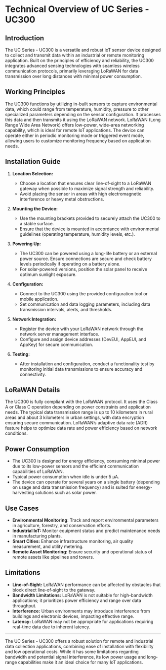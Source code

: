 # Technical Overview of UC Series - UC300

## Introduction
The UC Series - UC300 is a versatile and robust IoT sensor device designed to collect and transmit data within an industrial or remote monitoring application. Built on the principles of efficiency and reliability, the UC300 integrates advanced sensing technologies with seamless wireless communication protocols, primarily leveraging LoRaWAN for data transmission over long distances with minimal power consumption.

## Working Principles
The UC300 functions by utilizing in-built sensors to capture environmental data, which could range from temperature, humidity, pressure to other specialized parameters depending on the sensor configuration. It processes this data and then transmits it using the LoRaWAN network. LoRaWAN (Long Range Wide Area Network) offers low-power, wide-area networking capability, which is ideal for remote IoT applications. The device can operate either in periodic monitoring mode or triggered event mode, allowing users to customize monitoring frequency based on application needs.

## Installation Guide

1. **Location Selection:**
   - Choose a location that ensures clear line-of-sight to a LoRaWAN gateway when possible to maximize signal strength and reliability.
   - Avoid placing the sensor in areas with high electromagnetic interference or heavy metal obstructions.

2. **Mounting the Device:**
   - Use the mounting brackets provided to securely attach the UC300 to a stable surface.
   - Ensure that the device is mounted in accordance with environmental guidelines (operating temperature, humidity levels, etc.).

3. **Powering Up:**
   - The UC300 can be powered using a long-life battery or an external power source. Ensure connections are secure and check battery levels periodically if operating on a battery alone.
   - For solar-powered versions, position the solar panel to receive optimum sunlight exposure.

4. **Configuration:**
   - Connect to the UC300 using the provided configuration tool or mobile application.
   - Set communication and data logging parameters, including data transmission intervals, alerts, and thresholds.

5. **Network Integration:**
   - Register the device with your LoRaWAN network through the network server management interface.
   - Configure and assign device addresses (DevEUI, AppEUI, and AppKey) for secure communication.

6. **Testing:**
   - After installation and configuration, conduct a functionality test by monitoring initial data transmissions to ensure accuracy and connectivity.

## LoRaWAN Details
The UC300 is fully compliant with the LoRaWAN protocol. It uses the Class A or Class C operation depending on power constraints and application needs. The typical data transmission range is up to 10 kilometers in rural areas and about 3 kilometers in urban settings, with data encryption ensuring secure communication. LoRaWAN’s adaptive data rate (ADR) feature helps to optimize data rate and power efficiency based on network conditions.

## Power Consumption
- The UC300 is designed for energy efficiency, consuming minimal power due to its low-power sensors and the efficient communication capabilities of LoRaWAN.
- Typical power consumption when idle is under 5 µA.
- The device can operate for several years on a single battery (depending on usage and data transmission frequency) and is suited for energy-harvesting solutions such as solar power.

## Use Cases
- **Environmental Monitoring:** Track and report environmental parameters in agriculture, forestry, and conservation efforts.
- **Industrial IoT:** Monitor equipment status and predict maintenance needs in manufacturing plants.
- **Smart Cities:** Enhance infrastructure monitoring, air quality measurement, and utility metering.
- **Remote Asset Monitoring:** Ensure security and operational status of remote assets like pipelines and towers.

## Limitations
- **Line-of-Sight:** LoRaWAN performance can be affected by obstacles that block direct line-of-sight to the gateway.
- **Bandwidth Limitations:** LoRaWAN is not suitable for high-bandwidth applications; it prioritizes power efficiency and range over data throughput.
- **Interference:** Urban environments may introduce interference from buildings and electronic devices, impacting effective range.
- **Latency:** LoRaWAN may not be appropriate for applications requiring real-time data due to inherent latency.

---

The UC Series - UC300 offers a robust solution for remote and industrial data collection applications, combining ease of installation with flexibility and low operational costs. While it has some limitations regarding bandwidth and potential signal interference, its low power usage and long-range capabilities make it an ideal choice for many IoT applications.